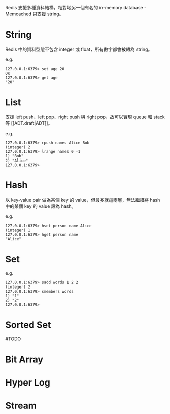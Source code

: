 Redis 支援多種資料結構，相對地另一個有名的 in-memory database - Memcached 只支援 string。

# String

Redis 中的資料型態不包含 integer 或 float，所有數字都會被轉為 string。

e.g.

```plaintext
127.0.0.1:6379> set age 20
OK
127.0.0.1:6379> get age
"20"
```

# List

支援 left push、left pop、right push 與 right pop，故可以實現 queue 和 stack 等 [[ADT.draft|ADT]]。

e.g.

```plaintext
127.0.0.1:6379> rpush names Alice Bob
(integer) 2
127.0.0.1:6379> lrange names 0 -1
1) "Bob"
2) "Alice"
127.0.0.1:6379>
```

# Hash

以 key-value pair 做為某個 key 的 value，但最多就這兩層，無法繼續將 hash 中的某個 key 的 value 設為 hash。

e.g.

```plaintext
127.0.0.1:6379> hset person name Alice
(integer) 1
127.0.0.1:6379> hget person name
"Alice"
```

# Set

e.g.

```plaintext
127.0.0.1:6379> sadd words 1 2 2
(integer) 2
127.0.0.1:6379> smembers words
1) "1"
2) "2"
127.0.0.1:6379>
```

# Sorted Set

#TODO

# Bit Array

# Hyper Log

# Stream
